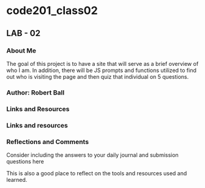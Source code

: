 # code201_class02

## LAB - 02

### About Me

The goal of this project is to have a site that will serve as a brief overview of who I am. In addition, there will be JS prompts and functions utilized to find out who is visiting the page and then quiz that individual on 5 questions.

### Author: Robert Ball

### Links and Resources

### Links and resources

### Reflections and Comments

Consider including the answers to your daily journal and submission questions here

This is also a good place to reflect on the tools and resources used and learned.